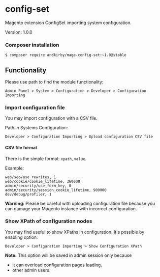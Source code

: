 # config-set
Magento extension ConfigSet importing system configuration.

Version: 1.0.0

### Composer installation
```shell
$ composer require andkirby/mage-config-set:~1.0@stable
```

## Functionality
Please use path to find the module functionality:
```
Admin Panel > System > Configuration > Developer > Configuration Importing
```

### Import configuration file
You may import configuration with a CSV file.

Path in Systems Configuration:
```
Developer > Configuration Importing > Upload configuration CSV file
```

#### CSV file format
There is the simple format: `xpath,value`.

Example:
```
web/seo/use_rewrites, 1
web/cookie/cookie_lifetime, 360000
admin/security/use_form_key, 0
admin/security/session_cookie_lifetime, 900000
dev/debug/profiler, 1
```

**Warning:** Please be careful with uploading configuration file 
because you can damage your Magento instance with incorrect configuration.

### Show XPath of configuration nodes
You may find useful to show XPaths in configuration. It's possible by enabling option:
```
Developer > Configuration Importing > Show Configuration XPath 
```

**Note:** This option will be saved in admin session only because 
- it can overload configuration pages loading,
- other admin users.
